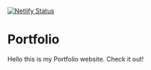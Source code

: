 [![Netlify Status](https://api.netlify.com/api/v1/badges/78cbbf40-0d8f-40ca-a3f7-c3bcf44b6a7c/deploy-status)](https://app.netlify.com/sites/lemusdevelopment/deploys)
 # Portfolio
Hello this is my Portfolio website. Check it out!
